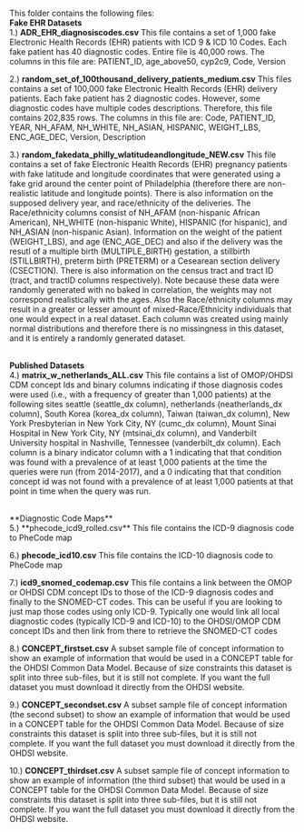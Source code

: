 This folder contains the following files:<br/> 
**Fake EHR Datasets**<br/> 
1.) **ADR_EHR_diagnosiscodes.csv** This file contains a set of 1,000 fake Electronic Health Records (EHR) patients with ICD 9 & ICD 10 Codes. Each fake patient has 40 diagnostic codes. Entire file is 40,000 rows. The columns in this file are: PATIENT_ID, age_above50, cyp2c9, Code, Version

2.) **random_set_of_100thousand_delivery_patients_medium.csv** This files contains a set of 100,000 fake Electronic Health Records (EHR) delivery patients. Each fake patient has 2 diagnostic codes. However, some diagnostic codes have multiple codes descriptions. Therefore, this file contains 202,835 rows. The columns in this file are: Code, PATIENT_ID, YEAR, NH_AFAM, NH_WHITE, NH_ASIAN, HISPANIC, WEIGHT_LBS, ENC_AGE_DEC, Version, Description

3.) **random_fakedata_philly_wlatitudeandlongitude_NEW.csv** This file contains a set of fake Electronic Health Records (EHR) pregnancy patients with fake latitude and longitude coordinates that were generated using a fake grid around the center point of Philadelphia (therefore there are non-realistic latitude and longitude points). There is also information on the supposed delivery year, and race/ethnicity of the deliveries. The Race/ethnicity columns consist of NH_AFAM (non-hispanic African American), NH_WHITE (non-hispanic White), HISPANIC (for hispanic), and NH_ASIAN (non-hispanic Asian). Information on the weight of the patient (WEIGHT_LBS), and age (ENC_AGE_DEC) and also if the delivery was the resutl of a multiple birth (MULTIPLE_BIRTH) gestation, a stillbirth (STILLBIRTH), preterm birth (PRETERM) or a Cesearean section delivery (CSECTION). There is also information on the census tract and tract ID (tract, and tractID columns respectively). Note because these data were randomly generated with no baked in correlation, the weights may not correspond realistically with the ages. Also the Race/ethnicity columns may result in a greater or lesser amount of mixed-Race/Ethnicity individuals that one would expect in a real dataset. Each column was created using mainly normal distributions and therefore there is no missingness in this dataset, and it is entirely a randomly generated dataset.

<br/>**Published Datasets**<br/> 
4.) **matrix_w_netherlands_ALL.csv** This file contains a list of OMOP/OHDSI CDM concept Ids and binary columns indicating if those diagnosis codes were used (i.e., with a frequency of greater than 1,000 patients) at the following sites seattle (seattle_dx column), netherlands (neatherlands_dx column), South Korea (korea_dx column), Taiwan (taiwan_dx column), New York Presbyterian in New York City, NY (cumc_dx column), Mount Sinai Hospital in New York City, NY (mtsinai_dx column), and Vanderbilt University hospital in Nashville, Tennessee (vanderbilt_dx column). Each column is a binary indicator column with a 1 indicating that that condition was found with a prevalence of at least 1,000 patients at the time the queries were run (from 2014-2017), and a 0 indicating that that condition concept id was not found with a prevalence of at least 1,000 patients at that point in time when the query was run.

 
<br/> 
**Diagnostic Code Maps**<br/> 
5.) **phecode_icd9_rolled.csv** This file contains the ICD-9 diagnosis code to PheCode map

6.) **phecode_icd10.csv** This file contains the ICD-10 diagnosis code to PheCode map

7.) **icd9_snomed_codemap.csv** This file contains a link between the OMOP or OHDSI CDM concept IDs to those of the ICD-9 diagnosis codes and finally to the SNOMED-CT codes. This can be useful if you are looking to just map those codes using only ICD-9. Typically one would link all local diagnostic codes (typically ICD-9 and ICD-10) to the OHDSI/OMOP CDM concept IDs and then link from there to retrieve the SNOMED-CT codes

8.) **CONCEPT_firstset.csv** A subset sample file of concept information to show an example of information that would be used in a CONCEPT table for the OHDSI Common Data Model. Because of size constraints this dataset is split into three sub-files, but it is still not complete. If you want the full dataset you must download it directly from the OHDSI website. 

9.) **CONCEPT_secondset.csv** A subset sample file of concept information (the second subset) to show an example of information that would be used in a CONCEPT table for the OHDSI Common Data Model. Because of size constraints this dataset is split into three sub-files, but it is still not complete. If you want the full dataset you must download it directly from the OHDSI website. 

10.) **CONCEPT_thirdset.csv** A subset sample file of concept information to show an example of information (the third subset) that would be used in a CONCEPT table for the OHDSI Common Data Model. Because of size constraints this dataset is split into three sub-files, but it is still not complete. If you want the full dataset you must download it directly from the OHDSI website. 


